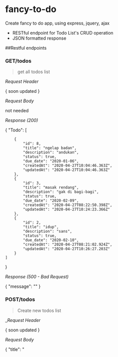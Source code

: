 # fancy-to-do
Create fancy to do app, using express, jquery, ajax
* RESTful endpoint for Todo List's CRUD operation
* JSON formatted response

##Restful endpoints
### GET/todos
>get all todos list

_Request Header_

{
  soon updated
}

_Request Body_

not needed

_Response (200)_



{
    "Todo": [
       
        {
            "id": 8,
            "title": "ngelap badan",
            "description": "andukan",
            "status": true,
            "due_date": "2020-01-06",
            "createdAt": "2020-04-27T10:04:46.363Z",
            "updatedAt": "2020-04-27T10:04:46.363Z"
        },
        {
            "id": 3,
            "title": "masak rendang",
            "description": "gak di bagi-bagi",
            "status": true,
            "due_date": "2020-02-09",
            "createdAt": "2020-04-27T08:22:50.398Z",
            "updatedAt": "2020-04-27T10:24:23.366Z"
        },
        {
            "id": 2,
            "title": "idup",
            "description": "sans",
            "status": true,
            "due_date": "2020-02-10",
            "createdAt": "2020-04-27T08:21:02.924Z",
            "updatedAt": "2020-04-27T10:26:27.203Z"
        }
    ]
}

_Response (500 - Bad Request)_

{
  "message": "<returned error message>"
}




### POST/todos

>Create new todos list

__Request Header_

{
  soon updated
}

_Request Body_

{
  "title": "<title to get insert into>",
  "description": "<description to get insert into>",
  "due_date": "<due_date to get insert into>",
   "status": "<status to get insert into>"
}

_Response (201 - Created)_

{
  "id": <given id by system>,
  "title": "<posted title>",
  "description": "<posted description>",
  "status": "<posted status>",
  "due_date": "<posted due_date>",
  "createdAt": "2020-03-20T07:15:12.149Z",
  "updatedAt": "2020-03-20T07:15:12.149Z",
}

_Response(400- bad request)_
{
    "error": "Namanya isi,Deskripsinya isi,Statusnya isi,Due date isi"
}

_Response (500)_

{
  "error": "<returned error message>"
}

### GET/todos/:id

>Get todos list by ID


__Request Header_

{
  soon updated
}

_Request Body_

not needed

_Response (200)_

{
    "todo": {
        "id": 6,
        "title": "nyapu",
        "description": "nyapu kamar",
        "status": false,
        "due_date": "2020-01-01",
        "createdAt": "2020-04-27T08:35:09.002Z",
        "updatedAt": "2020-04-27T08:35:09.002Z"
    }
}

_Response (404 - not found)_

{
    "error": "not found"
}

_Response (500)_

{
  "error": "<returned error message>"
}

### POST/todos/:id

>Update todos list by ID


_Request Body_

{
  "title": "<title to get updated later on>",
  "description": "<description to get updated later on>",
  "due_date": "<due_date to get updated later on>",
   "status": "<status to get updated later on>"
}

_Response(200)_

{
    "todo": [
        1
    ]
}

_Response(404 - not found)_
{
    "error": "not found"
}


_Response(400- bad request)_
{
    "error": "Namanya isi,Deskripsinya isi,Statusnya isi,Due date isi"
}

_Response (500)_

{
  "error": "<returned error message>"
}


### DELETE/todos/:id

>Delete todos list by ID

_Response(200)_

{
    "todo": 1
}

_Response(404 - not found)_
{
    "error": "not found"
}

_Response (500)_

{
  "error": "<returned error message>"
}

